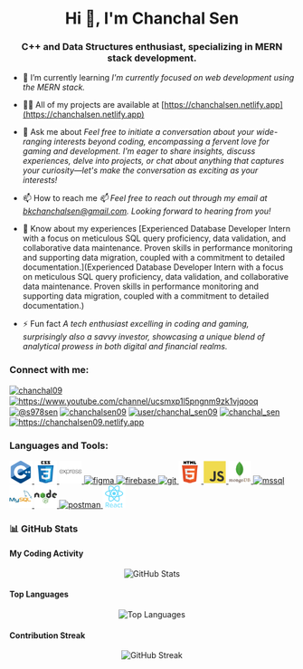 <h1 align="center">Hi 👋, I'm Chanchal Sen</h1>
<h3 align="center">C++ and Data Structures enthusiast, specializing in MERN stack development.</h3>


- 🌱 I’m currently learning *I'm currently focused on web development using the MERN stack.*

- 👨‍💻 All of my projects are available at [https://chanchalsen.netlify.app](https://chanchalsen.netlify.app)

- 💬 Ask me about *Feel free to initiate a conversation about your wide-ranging interests beyond coding, encompassing a fervent love for gaming and development. I'm eager to share insights, discuss experiences, delve into projects, or chat about anything that captures your curiosity—let's make the conversation as exciting as your interests!*

- 📫 How to reach me *📫 Feel free to reach out through my email at bkchanchalsen@gmail.com. Looking forward to hearing from you!*

- 📄 Know about my experiences [Experienced Database Developer Intern with a focus on meticulous SQL query proficiency, data validation, and collaborative data maintenance. Proven skills in performance monitoring and supporting data migration, coupled with a commitment to detailed documentation.](Experienced Database Developer Intern with a focus on meticulous SQL query proficiency, data validation, and collaborative data maintenance. Proven skills in performance monitoring and supporting data migration, coupled with a commitment to detailed documentation.)

- ⚡ Fun fact *A tech enthusiast excelling in coding and gaming, surprisingly also a savvy investor, showcasing a unique blend of analytical prowess in both digital and financial realms.*

<h3 align="left">Connect with me:</h3>
<p align="left">
<a href="https://linkedin.com/in/chanchal09" target="blank"><img align="center" src="https://raw.githubusercontent.com/rahuldkjain/github-profile-readme-generator/master/src/images/icons/Social/linked-in-alt.svg" alt="chanchal09" height="30" width="40" /></a>
<a href="https://www.youtube.com/c/https://www.youtube.com/channel/ucsmxp1l5pngnm9zk1vjqooq" target="blank"><img align="center" src="https://raw.githubusercontent.com/rahuldkjain/github-profile-readme-generator/master/src/images/icons/Social/youtube.svg" alt="https://www.youtube.com/channel/ucsmxp1l5pngnm9zk1vjqooq" height="30" width="40" /></a>
<a href="https://www.hackerrank.com/@s978sen" target="blank"><img align="center" src="https://raw.githubusercontent.com/rahuldkjain/github-profile-readme-generator/master/src/images/icons/Social/hackerrank.svg" alt="@s978sen" height="30" width="40" /></a>
<a href="https://www.leetcode.com/chanchalsen09" target="blank"><img align="center" src="https://raw.githubusercontent.com/rahuldkjain/github-profile-readme-generator/master/src/images/icons/Social/leet-code.svg" alt="chanchalsen09" height="30" width="40" /></a>
<a href="https://auth.geeksforgeeks.org/user/user/chanchal_sen09" target="blank"><img align="center" src="https://raw.githubusercontent.com/rahuldkjain/github-profile-readme-generator/master/src/images/icons/Social/geeks-for-geeks.svg" alt="user/chanchal_sen09" height="30" width="40" /></a>
<a href="https://discord.gg/chanchal_sen" target="blank"><img align="center" src="https://raw.githubusercontent.com/rahuldkjain/github-profile-readme-generator/master/src/images/icons/Social/discord.svg" alt="chanchal_sen" height="30" width="40" /></a>
<a href="/https://chanchalsen09.netlify.app" target="blank"><img align="center" src="https://raw.githubusercontent.com/rahuldkjain/github-profile-readme-generator/master/src/images/icons/Social/rss.svg" alt="https://chanchalsen09.netlify.app" height="30" width="40" /></a>
</p>

<h3 align="left">Languages and Tools:</h3>
<p align="left"> <a href="https://www.w3schools.com/cpp/" target="_blank" rel="noreferrer"> <img src="https://raw.githubusercontent.com/devicons/devicon/master/icons/cplusplus/cplusplus-original.svg" alt="cplusplus" width="40" height="40"/> </a> <a href="https://www.w3schools.com/css/" target="_blank" rel="noreferrer"> <img src="https://raw.githubusercontent.com/devicons/devicon/master/icons/css3/css3-original-wordmark.svg" alt="css3" width="40" height="40"/> </a> <a href="https://expressjs.com" target="_blank" rel="noreferrer"> <img src="https://raw.githubusercontent.com/devicons/devicon/master/icons/express/express-original-wordmark.svg" alt="express" width="40" height="40"/> </a> <a href="https://www.figma.com/" target="_blank" rel="noreferrer"> <img src="https://www.vectorlogo.zone/logos/figma/figma-icon.svg" alt="figma" width="40" height="40"/> </a> <a href="https://firebase.google.com/" target="_blank" rel="noreferrer"> <img src="https://www.vectorlogo.zone/logos/firebase/firebase-icon.svg" alt="firebase" width="40" height="40"/> </a> <a href="https://git-scm.com/" target="_blank" rel="noreferrer"> <img src="https://www.vectorlogo.zone/logos/git-scm/git-scm-icon.svg" alt="git" width="40" height="40"/> </a> <a href="https://www.w3.org/html/" target="_blank" rel="noreferrer"> <img src="https://raw.githubusercontent.com/devicons/devicon/master/icons/html5/html5-original-wordmark.svg" alt="html5" width="40" height="40"/> </a> <a href="https://developer.mozilla.org/en-US/docs/Web/JavaScript" target="_blank" rel="noreferrer"> <img src="https://raw.githubusercontent.com/devicons/devicon/master/icons/javascript/javascript-original.svg" alt="javascript" width="40" height="40"/> </a> <a href="https://www.mongodb.com/" target="_blank" rel="noreferrer"> <img src="https://raw.githubusercontent.com/devicons/devicon/master/icons/mongodb/mongodb-original-wordmark.svg" alt="mongodb" width="40" height="40"/> </a> <a href="https://www.microsoft.com/en-us/sql-server" target="_blank" rel="noreferrer"> <img src="https://www.svgrepo.com/show/303229/microsoft-sql-server-logo.svg" alt="mssql" width="40" height="40"/> </a> <a href="https://www.mysql.com/" target="_blank" rel="noreferrer"> <img src="https://raw.githubusercontent.com/devicons/devicon/master/icons/mysql/mysql-original-wordmark.svg" alt="mysql" width="40" height="40"/> </a> <a href="https://nodejs.org" target="_blank" rel="noreferrer"> <img src="https://raw.githubusercontent.com/devicons/devicon/master/icons/nodejs/nodejs-original-wordmark.svg" alt="nodejs" width="40" height="40"/> </a> <a href="https://postman.com" target="_blank" rel="noreferrer"> <img src="https://www.vectorlogo.zone/logos/getpostman/getpostman-icon.svg" alt="postman" width="40" height="40"/> </a> <a href="https://reactjs.org/" target="_blank" rel="noreferrer"> <img src="https://raw.githubusercontent.com/devicons/devicon/master/icons/react/react-original-wordmark.svg" alt="react" width="40" height="40"/> </a> </p>

### 📊 GitHub Stats

#### My Coding Activity
<p align="center">
  <img src="https://github-readme-stats.vercel.app/api?username=chanchalsen09&show_icons=true&locale=en&theme=dark" alt="GitHub Stats" />
</p>

#### Top Languages
<p align="center">
  <img src="https://github-readme-stats.vercel.app/api/top-langs?username=chanchalsen09&show_icons=true&locale=en&layout=compact&theme=dark" alt="Top Languages" />
</p>

#### Contribution Streak
<p align="center">
  <img src="https://github-readme-streak-stats.herokuapp.com/?user=chanchalsen09&theme=dark" alt="GitHub Streak" />
</p>
